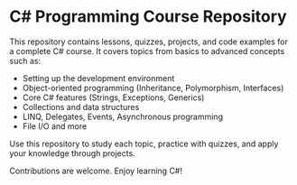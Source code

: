 # C# Programming Course Repository

This repository contains lessons, quizzes, projects, and code examples for a complete C# course. It covers topics from basics to advanced concepts such as:

- Setting up the development environment
- Object-oriented programming (Inheritance, Polymorphism, Interfaces)
- Core C# features (Strings, Exceptions, Generics)
- Collections and data structures
- LINQ, Delegates, Events, Asynchronous programming
- File I/O and more

Use this repository to study each topic, practice with quizzes, and apply your knowledge through projects.

Contributions are welcome. Enjoy learning C#!
